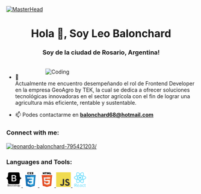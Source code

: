 [![MasterHead](https://www.paragyte.com/img/React_Banner.png)](LeoBalonchard)
<h1 align="center">Hola 👋, Soy Leo Balonchard</h1>
<h3 align="center">Soy de la ciudad de Rosario, Argentina!</h2><br>
<img align="right" alt="Coding" width="400" src="https://media2.giphy.com/media/qgQUggAC3Pfv687qPC/giphy.gif?cid=790b7611307bbf94ef03172f97c2d3b19195fc2526f6672f&rid=giphy.gif&ct=g">

- 🌱 Actualmente me encuentro desempeñando el rol de Frontend Developer en la empresa GeoAgro by TEK, la cual se dedica a ofrecer soluciones tecnológicas innovadoras en el sector agrícola con el fin de lograr una agricultura más eficiente, rentable y sustentable.

- 📫 Podes contactarme en **balonchard68@hotmail.com**

<h3 align="left">Connect with me:</h3>
<p align="left">
<a href="https://linkedin.com/in/leonardo-balonchard-795421203/" target="blank"><img align="center" src="https://raw.githubusercontent.com/rahuldkjain/github-profile-readme-generator/master/src/images/icons/Social/linked-in-alt.svg" alt="leonardo-balonchard-795421203/" height="30" width="40" /></a>
</p>

<h3 align="left">Languages and Tools:</h3>
<p align="left"> <a href="https://getbootstrap.com" target="_blank" rel="noreferrer"> <img src="https://raw.githubusercontent.com/devicons/devicon/master/icons/bootstrap/bootstrap-plain-wordmark.svg" alt="bootstrap" width="40" height="40"/> </a> <a href="https://www.w3schools.com/css/" target="_blank" rel="noreferrer"> <img src="https://raw.githubusercontent.com/devicons/devicon/master/icons/css3/css3-original-wordmark.svg" alt="css3" width="40" height="40"/> </a> <a href="https://www.w3.org/html/" target="_blank" rel="noreferrer"> <img src="https://raw.githubusercontent.com/devicons/devicon/master/icons/html5/html5-original-wordmark.svg" alt="html5" width="40" height="40"/> </a> <a href="https://developer.mozilla.org/en-US/docs/Web/JavaScript" target="_blank" rel="noreferrer"> <img src="https://raw.githubusercontent.com/devicons/devicon/master/icons/javascript/javascript-original.svg" alt="javascript" width="40" height="40"/> </a> <a href="https://reactjs.org/" target="_blank" rel="noreferrer"> <img src="https://raw.githubusercontent.com/devicons/devicon/master/icons/react/react-original-wordmark.svg" alt="react" width="40" height="40"/> </a></p>
